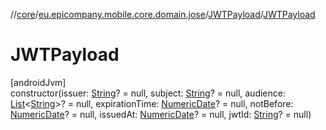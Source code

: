 //[core](../../../index.md)/[eu.epicompany.mobile.core.domain.jose](../index.md)/[JWTPayload](index.md)/[JWTPayload](-j-w-t-payload.md)

# JWTPayload

[androidJvm]\
constructor(issuer: [String](https://kotlinlang.org/api/latest/jvm/stdlib/kotlin/-string/index.html)? = null, subject: [String](https://kotlinlang.org/api/latest/jvm/stdlib/kotlin/-string/index.html)? = null, audience: [List](https://kotlinlang.org/api/latest/jvm/stdlib/kotlin.collections/-list/index.html)&lt;[String](https://kotlinlang.org/api/latest/jvm/stdlib/kotlin/-string/index.html)&gt;? = null, expirationTime: [NumericDate](../-numeric-date/index.md)? = null, notBefore: [NumericDate](../-numeric-date/index.md)? = null, issuedAt: [NumericDate](../-numeric-date/index.md)? = null, jwtId: [String](https://kotlinlang.org/api/latest/jvm/stdlib/kotlin/-string/index.html)? = null)

